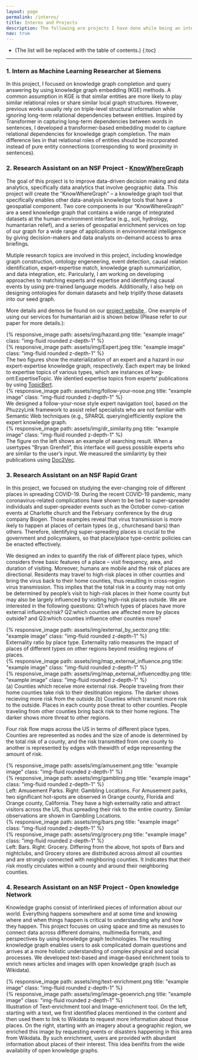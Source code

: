 ```yaml
---
layout: page
permalink: /interns/
title: Interns and Projects
description: The following are projects I have done while being an intern for companies or a research assistant.
nav: true
---
```


* (The list will be replaced with the table of contents.)
{:toc}

***

### **1. Intern as Machine Learning Researcher at Siemens**
In this project, I focused on knowledge graph completion and query answering by using knowledge graph embedding (KGE) methods. A common assumption in KGE is that similar entities are more likely to play similar relational roles or share similar local graph structures. However, previous works usually rely on triple-level structural information while ignoring long-term relational dependencies between entities. Inspired by Transformer in capturing long-term dependencies between words in sentences, I developed a transformer-based embedding model to capture relational dependencies for knowledge graph completion. The main difference lies in that relational roles of entities should be incorporated instead of pure entity connections (corresponding to word proximity in sentences).

### **2. Research Assistant on an NSF Project - <a href="https://www.nsf.gov/awardsearch/showAward?AWD_ID=2033521&HistoricalAwards=false"> KnowWhereGraph </a>**
The goal of this project is to improve data-driven decision making and data analytics, specifically data analytics that involve geographic data. This project will create the “KnowWhereGraph” – a knowledge graph tool that specifically enables other data-analysis knowledge tools that have a geospatial component. Two core components in our “KnowWhereGraph” are a seed knowledge graph that  contains  a  wide range of integrated datasets at the human-environment interface (e.g., soil, hydrology, humantarian relief), and a series of geospatial enrichment services on top of our graph for a  wide  range  of applications in environmental intelligence by giving decision-makers and data analysts on-demand access to area briefings. 

Mutiple research topics are involved in this project, including knowledge graph construction, ontology engeneering, event detection, causal relation identification, expert-expertise match, knowledge graph summarization, and data integration, etc. Paricularly, I am working on developing approaches to matching experts and expertise and identifying causal events by using pre-trained language models. Additionally, I also help on designing ontologies for domain datasets and help triplify those datasets into our seed graph. 

More details and demos be found on our <a href="http://www.knowwheregraph.org/">project website </a>. One example of using our services for humantarian aid is shown below (Please refer to our paper for more details.):

<div class="row justify-content-sm-center">
    <div class="col-sm-8 mt-3 mt-md-0">
		    {% responsive_image path: assets/img/hazard.png title: "example image" class: "img-fluid rounded z-depth-1" %}
		</div>
		<div class="col-sm-4 mt-3 mt-md-0">
		    {% responsive_image path: assets/img/Expert.jpeg title: "example image" class: "img-fluid rounded z-depth-1" %}
		</div>
		<div class="caption">
			 The two figures show the materialization of an expert and a hazard in our expert-expertise knowledge graph, respectively. Each expert may be linked to expertise topics of various types, which are instances of kwg-ont:ExpertiseTopic. We identied expertise topics from experts' publications by using <a href="https://arxiv.org/pdf/2008.06877.pdf">TopicBert</a>. 
		</div>
</div>

<div class="row">
	<div class="col-sm mt-3 mt-md-0">
		{% responsive_image path: assets/img/follow-your-nose.png title: "example image" class: "img-fluid rounded z-depth-1" %}
	</div>
	<div class="caption">
		We designed a follow-your-nose style expert navigation tool, based on the PhuzzyLink framework to assist relief specialists who are not familiar with Semantic Web techniques (e.g., SPARQL querying)efficiently explore the expert knowledge graph. 
	</div>
</div>

<div class="row">
	<div class="col-sm mt-3 mt-md-0">
		{% responsive_image path: assets/img/dr_similarity.png title: "example image" class: "img-fluid rounded z-depth-1" %}
	</div>
	<div class="caption">
		The figure on the left shows an example of searching result. When a usertypes “Bryan Grenfell”, this interface will guess possible experts who are similar to the user’s input. We measured the similarirty by their publications using <a href="https://cs.stanford.edu/~quocle/paragraph_vector.pdf">Doc2Vec</a>. 
	</div>
</div>

### **3. Research Assistant on an NSF Rapid Grant**
In this project, we focused on studying the ever-changing role of different places in spreading COVID-19. During the recent COVID-19 pandemic, many coronavirus-related complications have shown to be tied to super-spreader individuals and super-spreader events such as the October convo-cation events at Charlotte church and the February conference by the drug company Biogen. Those examples reveal that virus transmission is more  ikely to happen at places of certain  types (e.g.,  churchesand  bars)  than  others.  Therefore,  identifying  super-spreading places is crucial to the government and policymakers,  so  that  place/place  type-centric policies can be enacted effectively. 

We designed an index to quantify the risk of different place types, which considers three basic features of a place – visit frequency, area, and duration  of visiting. Moreover, humans are mobile and the risk of places are directional. Residents  may  travel  to high-risk places in other counties and bring the virus back to their home counties, thus resulting in cross-region virus transmission. This implies that the total risk in a county may not only be determined by people’s visit to high-risk places in their home county but may also be largely influenced by visiting high-risk places outside. We are interested in the following questions: Q1:which  types of  places  have  more  external  influence/risk? Q2:which  counties  are  affected  more  by places outside? and Q3:which counties influence other counties more?

<div class="row">
		<div class="col-sm mt-3 mt-md-0">
		    {% responsive_image path: assets/img/external_by_sector.png title: "example image" class: "img-fluid rounded z-depth-1" %}
		</div>
		<div class="caption">
			Externality ratio by place type. Externality ratio measures the impact of places of different types on other regions beyond residing regions of places. 
		</div>
</div>

<div class="row">
		<div class="col-sm mt-3 mt-md-0">
		    {% responsive_image path: assets/img/map_external_influence.png title: "example image" class: "img-fluid rounded z-depth-1" %}
		</div>
		<div class="col-sm mt-3 mt-md-0">
		    {% responsive_image path: assets/img/map_external_influencedby.png title: "example image" class: "img-fluid rounded z-depth-1" %}
		</div>
		<div class="caption">
			(a) Counties which receive more external risk. People traveling from their home counties take risk to their desitination regions. The darker shows recieving more risk from the outside.(b) Counties which transmit more risk to the outside. Places in each county pose threat to other counties. People traveling from other counties bring back risk to their home regions. The darker shows more threat to other regions.
		</div>
</div>

Four risk flow maps across the US in terms of different place types. Counties are represented as nodes and the size of anode is determined by the total risk of a county, and the risk transmitted from one county to another is represented by edges with thewidth of edge representing the amount of risk.

<div class="row">
		<div class="col-sm mt-3 mt-md-0">
		    {% responsive_image path: assets/img/amusement.png title: "example image" class: "img-fluid rounded z-depth-1" %}
		</div>
		<div class="col-sm mt-3 mt-md-0">
		    {% responsive_image path: assets/img/gambling.png title: "example image" class: "img-fluid rounded z-depth-1" %}
		</div>
		<div class="caption">
			Left: Amusement Parks. Right: Gambling Locations. For Amusement parks, two significant hot-spots are observed in Orange county, Florida and Orange county, California. They have a high externality ratio and attract visitors across the US, thus spreading their risk to the entire country. Similar observations are shown in Gambling Locations.
		</div>
</div>

<div class="row">
		<div class="col-sm mt-3 mt-md-0">
		    {% responsive_image path: assets/img/bars.png title: "example image" class: "img-fluid rounded z-depth-1" %}
		</div>
		<div class="col-sm mt-3 mt-md-0">
		    {% responsive_image path: assets/img/grocery.png title: "example image" class: "img-fluid rounded z-depth-1" %}
		</div>
		<div class="caption">
			Left: Bars. Right: Grocery. Differing from the above, hot spots of Bars and nightclubs, and Grocery stores are distributed across almost all counties and are strongly connected with neighboring counties. It indicates that their risk mostly circulates within a county and around their neighboring counties.
		</div>
</div>

### **4. Research Assistant on an NSF Project - Open knowledge Network**
Knowledge graphs consist of interlinked pieces of information about our world. Everything happens somewhere and at some time and knowing where and when things happen is critical to understanding why and how they happen. This project focuses on using space and time as nexuses to connect data across different domains, multimedia formats, and perspectives by using knowledge graph technologies. The resulting knowledge graph enables users to ask complicated domain questions and arrives at a more holistic understanding of complex physical and social processes. We developed text-based and image-based enrichment tools to enrich news articles and images with open knowledge graph (such as Wikidata).
<div class="row">
		<div class="col-sm mt-3 mt-md-0">
		    {% responsive_image path: assets/img/text-enrichment.png title: "example image" class: "img-fluid rounded z-depth-1" %}
		</div>
		<div class="col-sm mt-3 mt-md-0">
		    {% responsive_image path: assets/img/image-geoenrich.png title: "example image" class: "img-fluid rounded z-depth-1" %}
		</div>
		<div class="caption">
			Illustration of Text-enrichment tool and Image-enrichment tool. On the left, starting with a text, we first identified places mentioned in the content and then used them to link to Wikidata to request more information about those places. On the right, starting with an imagery about a geographic region, we enriched this image by requesting events or disasters happening in this area from Wikidata. By such enrichment, users are provided with abundant information about places of their interest. This idea benifits from the wide availablity of open knowledge graphs.
		</div>
</div>




